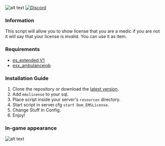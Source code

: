 ![alt text](https://i.imgur.com/eiEV2VK.png "Hi")
[![Discord](https://img.shields.io/discord/765993167744663612?color=7289da&label=Discord&logo=discord&logoColor=ffffff)](https://discord.gg/m2jM5zGKCk)

### Information
This script will allow you to show license that you are a medic if you are not it will say that your license is invalid. You can use it as item. 

### Requirements
* [es_extended V1](https://github.com/esx-framework/es_extended)
* [esx_ambulancejob](https://github.com/lockdownstudio/esx_ambulancejob)

### Installation Guide
1. Clone the repository or download the [latest version](../../releases/latest).
2. Add `emslicense` to your sql.
3. Place script inside your server's `resources` directory.
4. Start script in server.cfg `start Dom_EMSLicense`.
5. Change Stuff In Config.
6. Enjoy!

### In-game appearance
![alt text](https://i.imgur.com/QrnvYJp.png "Hi")
